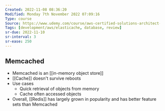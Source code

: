 ```yaml
---
Created: 2022-11-08 08:36:20
Modified: Monday 7th November 2022 07:09:16
Type: course
Source: https://www.udemy.com/course/aws-certified-solutions-architect-associate-saa-c01/?xref=E0Aed11STH4LPUQvCz0GJFABTmM=
Tags: [development/aws/elasticache, database, review]
sr-due: 2022-11-10
sr-interval: 3
sr-ease: 250
---
```


## Memcached

- Memcached is an [[in-memory object store]]
- [[Cache]] doesn't survive reboots
- Use cases
    - Quick retrieval of objects from memory
    - Cache often accessed objects
- Overall, [[Redis]] has largely grown in popularity and has better feature sets than Memcached
